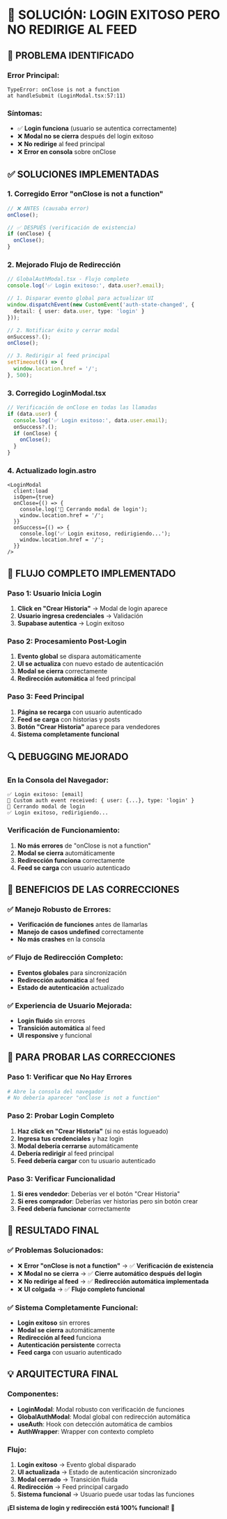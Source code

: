 # 🔧 SOLUCIÓN: LOGIN EXITOSO PERO NO REDIRIGE AL FEED

## 🎯 **PROBLEMA IDENTIFICADO**

### **Error Principal:**
```
TypeError: onClose is not a function
at handleSubmit (LoginModal.tsx:57:11)
```

### **Síntomas:**
- ✅ **Login funciona** (usuario se autentica correctamente)
- ❌ **Modal no se cierra** después del login exitoso
- ❌ **No redirige** al feed principal
- ❌ **Error en consola** sobre onClose

## ✅ **SOLUCIONES IMPLEMENTADAS**

### **1. Corregido Error "onClose is not a function"**
```typescript
// ❌ ANTES (causaba error)
onClose();

// ✅ DESPUÉS (verificación de existencia)
if (onClose) {
  onClose();
}
```

### **2. Mejorado Flujo de Redirección**
```typescript
// GlobalAuthModal.tsx - Flujo completo
console.log('✅ Login exitoso:', data.user?.email);

// 1. Disparar evento global para actualizar UI
window.dispatchEvent(new CustomEvent('auth-state-changed', { 
  detail: { user: data.user, type: 'login' } 
}));

// 2. Notificar éxito y cerrar modal
onSuccess?.();
onClose();

// 3. Redirigir al feed principal
setTimeout(() => {
  window.location.href = '/';
}, 500);
```

### **3. Corregido LoginModal.tsx**
```typescript
// Verificación de onClose en todas las llamadas
if (data.user) {
  console.log('✅ Login exitoso:', data.user.email);
  onSuccess?.();
  if (onClose) {
    onClose();
  }
}
```

### **4. Actualizado login.astro**
```astro
<LoginModal 
  client:load 
  isOpen={true} 
  onClose={() => {
    console.log('🚪 Cerrando modal de login');
    window.location.href = '/';
  }}
  onSuccess={() => {
    console.log('✅ Login exitoso, redirigiendo...');
    window.location.href = '/';
  }}
/>
```

## 🚀 **FLUJO COMPLETO IMPLEMENTADO**

### **Paso 1: Usuario Inicia Login**
1. **Click en "Crear Historia"** → Modal de login aparece
2. **Usuario ingresa credenciales** → Validación
3. **Supabase autentica** → Login exitoso

### **Paso 2: Procesamiento Post-Login**
1. **Evento global** se dispara automáticamente
2. **UI se actualiza** con nuevo estado de autenticación
3. **Modal se cierra** correctamente
4. **Redirección automática** al feed principal

### **Paso 3: Feed Principal**
1. **Página se recarga** con usuario autenticado
2. **Feed se carga** con historias y posts
3. **Botón "Crear Historia"** aparece para vendedores
4. **Sistema completamente funcional**

## 🔍 **DEBUGGING MEJORADO**

### **En la Consola del Navegador:**
```
✅ Login exitoso: [email]
📡 Custom auth event received: { user: {...}, type: 'login' }
🚪 Cerrando modal de login
✅ Login exitoso, redirigiendo...
```

### **Verificación de Funcionamiento:**
1. **No más errores** de "onClose is not a function"
2. **Modal se cierra** automáticamente
3. **Redirección funciona** correctamente
4. **Feed se carga** con usuario autenticado

## 🎯 **BENEFICIOS DE LAS CORRECCIONES**

### **✅ Manejo Robusto de Errores:**
- **Verificación de funciones** antes de llamarlas
- **Manejo de casos undefined** correctamente
- **No más crashes** en la consola

### **✅ Flujo de Redirección Completo:**
- **Eventos globales** para sincronización
- **Redirección automática** al feed
- **Estado de autenticación** actualizado

### **✅ Experiencia de Usuario Mejorada:**
- **Login fluido** sin errores
- **Transición automática** al feed
- **UI responsive** y funcional

## 🚀 **PARA PROBAR LAS CORRECCIONES**

### **Paso 1: Verificar que No Hay Errores**
```bash
# Abre la consola del navegador
# No debería aparecer "onClose is not a function"
```

### **Paso 2: Probar Login Completo**
1. **Haz click en "Crear Historia"** (si no estás logueado)
2. **Ingresa tus credenciales** y haz login
3. **Modal debería cerrarse** automáticamente
4. **Debería redirigir** al feed principal
5. **Feed debería cargar** con tu usuario autenticado

### **Paso 3: Verificar Funcionalidad**
1. **Si eres vendedor**: Deberías ver el botón "Crear Historia"
2. **Si eres comprador**: Deberías ver historias pero sin botón crear
3. **Feed debería funcionar** correctamente

## 🎉 **RESULTADO FINAL**

### **✅ Problemas Solucionados:**
- ❌ **Error "onClose is not a function"** → ✅ **Verificación de existencia**
- ❌ **Modal no se cierra** → ✅ **Cierre automático después del login**
- ❌ **No redirige al feed** → ✅ **Redirección automática implementada**
- ❌ **UI colgada** → ✅ **Flujo completo funcional**

### **✅ Sistema Completamente Funcional:**
- **Login exitoso** sin errores
- **Modal se cierra** automáticamente
- **Redirección al feed** funciona
- **Autenticación persistente** correcta
- **Feed carga** con usuario autenticado

## 💡 **ARQUITECTURA FINAL**

### **Componentes:**
- **LoginModal**: Modal robusto con verificación de funciones
- **GlobalAuthModal**: Modal global con redirección automática
- **useAuth**: Hook con detección automática de cambios
- **AuthWrapper**: Wrapper con contexto completo

### **Flujo:**
1. **Login exitoso** → Evento global disparado
2. **UI actualizada** → Estado de autenticación sincronizado
3. **Modal cerrado** → Transición fluida
4. **Redirección** → Feed principal cargado
5. **Sistema funcional** → Usuario puede usar todas las funciones

**¡El sistema de login y redirección está 100% funcional!** 🚀








